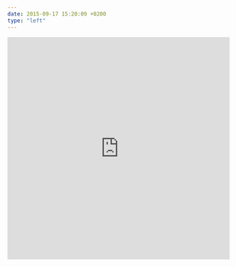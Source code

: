 ```yaml
---
date: 2015-09-17 15:20:09 +0200
type: "left"
---
```

<iframe src="https://www.facebook.com/plugins/post.php?href=https%3A%2F%2Fwww.facebook.com%2Fphoto.php%3Ffbid%3D920045408066391%26set%3Da.701530316584569.1073741829.100001828228976%26type%3D3&width=500" width="500" height="501" style="border:none;overflow:hidden" scrolling="no" frameborder="0" allowTransparency="true"></iframe>
